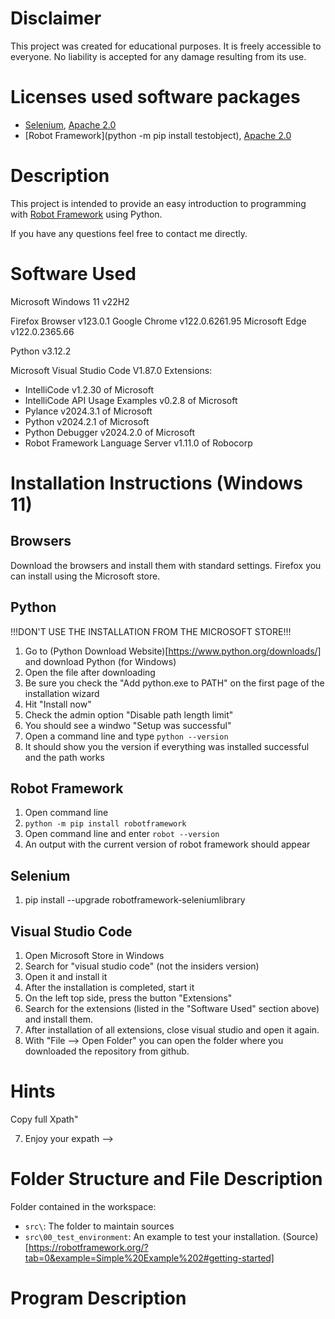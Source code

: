 # Disclaimer
This project was created for educational purposes. It is freely accessible to everyone. No liability is accepted for any damage resulting from its use.

# Licenses used software packages
- [Selenium](http://www.apache.org/licenses/LICENSE-2.0), [Apache 2.0](http://www.apache.org/licenses/LICENSE-2.0)
- [Robot Framework](python -m pip install testobject), [Apache 2.0](http://www.apache.org/licenses/LICENSE-2.0)

# Description
This project is intended to provide an easy introduction to programming with [Robot Framework](https://robotframework.org/) using Python.

If you have any questions feel free to contact me directly.

# Software Used
Microsoft Windows 11 v22H2

Firefox Browser v123.0.1
Google Chrome v122.0.6261.95
Microsoft Edge v122.0.2365.66

Python v3.12.2

<!-- Selenium for Java v4.18.1 (WebDriver) -->

Microsoft Visual Studio Code V1.87.0
Extensions:
- IntelliCode v1.2.30 of Microsoft 
- IntelliCode API Usage Examples v0.2.8 of Microsoft
- Pylance v2024.3.1 of Microsoft
- Python v2024.2.1 of Microsoft
- Python Debugger v2024.2.0 of Microsoft
- Robot Framework Language Server v1.11.0 of Robocorp

# Installation Instructions (Windows 11)
## Browsers
Download the browsers and install them with standard settings. Firefox you can install using the Microsoft store.

## Python
!!!DON'T USE THE INSTALLATION FROM THE MICROSOFT STORE!!!
1. Go to (Python Download Website)[https://www.python.org/downloads/] and download Python (for Windows)
2. Open the file after downloading
3. Be sure you check the "Add python.exe to PATH" on the first page of the installation wizard
4. Hit "Install now"
5. Check the admin option "Disable path length limit"
6. You should see a windwo "Setup was successful"
7. Open a command line and type `python --version`
8. It should show you the version if everything was installed successful and the path works

## Robot Framework
1. Open command line
2. `python -m pip install robotframework`
3. Open command line and enter `robot --version`
4. An output with the current version of robot framework should appear

## Selenium
1. pip install --upgrade robotframework-seleniumlibrary

## Visual Studio Code
1. Open Microsoft Store in Windows
2. Search for "visual studio code" (not the insiders version)
3. Open it and install it
4. After the installation is completed, start it
5. On the left top side, press the button "Extensions"
6. Search for the extensions (listed in the "Software Used" section above) and install them.
7. After installation of all extensions, close visual studio and open it again.
8. With "File --> Open Folder" you can open the folder where you downloaded the repository from github.

# Hints
<!-- ## Finding XPath easy
An easy way to find and copy XPATH of web elements with Edge browser
1. Open the website
2. Press F12 to open "Inspect"
3. Left-top-corner of "Inspect" press the button "Select ..."
4. Now you can select an element on the website by clicking on it.
5. The element will be highlighted in the "Inspect" as code
6. Right-click the highlighted code "Copy --> Copy full Xpath"
7. Enjoy your expath -->

# Folder Structure and File Description
Folder contained in the workspace:
- `src\`: The folder to maintain sources
- `src\00_test_environment`: An example to test your installation. (Source)[https://robotframework.org/?tab=0&example=Simple%20Example%202#getting-started]


# Program Description

<!-- For demo purposes the website [Saucedemo](https://www.saucedemo.com/) was used.

Maven starts the tests and creates a report in the end.
The project build information you can find in the pom.xml.

In the folder "testcases" you can find the different testcases. Most of them extends the class in "Tests.java".
The testcases access the page_objects to get access on the different objects of the web application.

In the file "Tests.java" you can change the Selenium WebDriver to different browsers. I tested it with Mozilla Firefox, MS Edge and Google Chrome.

For the sake of getting some detailed information in the htlm report, I created the testcase "FailingTest.java" with two tests that fail. -->
